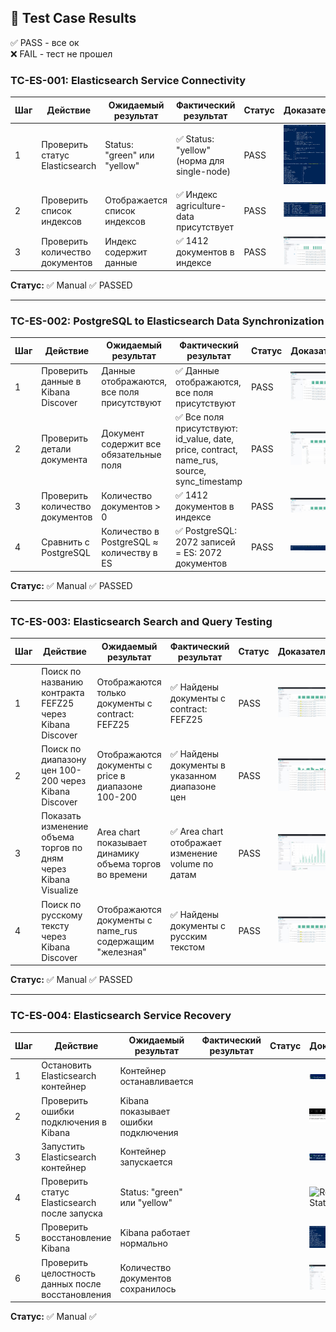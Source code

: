 ## 🧪 Test Case Results
✅ PASS - все ок  
❌ FAIL - тест не прошел  

### TC-ES-001: Elasticsearch Service Connectivity

| Шаг | Действие | Ожидаемый результат | Фактический результат | Статус | Доказательства |
|-----|----------|---------------------|----------------------|--------|----------------|
| 1 | Проверить статус Elasticsearch | Status: "green" или "yellow" | ✅ Status: "yellow" (норма для single-node) | PASS | ![Health](../screenshots/elasticsearch_tests/TC-ES-001_step1_elasticsearch_health.JPG) |
| 2 | Проверить список индексов | Отображается список индексов | ✅ Индекс agriculture-data присутствует | PASS | ![Indices](../screenshots/elasticsearch_tests/TC-ES-001_step2_elasticsearch_indices.JPG) |
| 3 | Проверить количество документов | Индекс содержит данные | ✅ 1412 документов в индексе | PASS | ![Document Count](../screenshots/elasticsearch_tests/TC-ES-001_step3_agriculture_data_index.JPG) |

**Статус:** ✅ Manual ✅ PASSED

---

### TC-ES-002: PostgreSQL to Elasticsearch Data Synchronization

| Шаг | Действие | Ожидаемый результат | Фактический результат | Статус | Доказательства |
|-----|----------|---------------------|----------------------|--------|----------------|
| 1 | Проверить данные в Kibana Discover | Данные отображаются, все поля присутствуют | ✅ Данные отображаются, все поля присутствуют | PASS | ![Kibana Discover](../screenshots/elasticsearch_tests/TC-ES-002_step1_kibana_discover.JPG) |
| 2 | Проверить детали документа | Документ содержит все обязательные поля | ✅ Все поля присутствуют: id_value, date, price, contract, name_rus, source, sync_timestamp | PASS | ![Document Details](../screenshots/elasticsearch_tests/TC-ES-002_step2_document_details.JPG) |
| 3 | Проверить количество документов | Количество документов > 0 | ✅ 1412 документов в индексе | PASS | ![Document Count](../screenshots/elasticsearch_tests/TC-ES-002_step3_sample_data.JPG) |
| 4 | Сравнить с PostgreSQL | Количество в PostgreSQL ≈ количеству в ES | ✅ PostgreSQL: 2072 записей = ES: 2072 документов | PASS | ![PostgreSQL Count](../screenshots/elasticsearch_tests/TC-ES-002_step4_postgres_count.JPG) |

**Статус:** ✅ Manual ✅ PASSED

---

### TC-ES-003: Elasticsearch Search and Query Testing

| Шаг | Действие | Ожидаемый результат | Фактический результат | Статус | Доказательства |
|-----|----------|---------------------|----------------------|--------|----------------|
| 1 | Поиск по названию контракта FEFZ25 через Kibana Discover | Отображаются только документы с contract: FEFZ25 | ✅ Найдены документы с contract: FEFZ25 | PASS | ![Contract Search](../screenshots/elasticsearch_tests/TC-ES-003_step1_contract_search.JPG) |
| 2 | Поиск по диапазону цен 100-200 через Kibana Discover | Отображаются документы с price в диапазоне 100-200 | ✅ Найдены документы в указанном диапазоне цен | PASS | ![Price Range Search](../screenshots/elasticsearch_tests/TC-ES-003_step2_price_range_search.JPG) |
| 3 | Показать изменение объема торгов по дням через Kibana Visualize | Area chart показывает динамику объема торгов во времени | ✅ Area chart отображает изменение volume по датам | PASS | ![Volume Trend](../screenshots/elasticsearch_tests/TC-ES-003_step3_volume_trend.JPG) |
| 4 | Поиск по русскому тексту через Kibana Discover | Отображаются документы с name_rus содержащим "железная" | ✅ Найдены документы с русским текстом | PASS | ![Russian Text Search](../screenshots/elasticsearch_tests/TC-ES-003_step4_russian_text_search.JPG) |

**Статус:** ✅ Manual ✅ PASSED

---

### TC-ES-004: Elasticsearch Service Recovery

| Шаг | Действие | Ожидаемый результат | Фактический результат | Статус | Доказательства |
|-----|----------|---------------------|----------------------|--------|----------------|
| 1 | Остановить Elasticsearch контейнер | Контейнер останавливается |  |  | ![Elasticsearch Stopped](../screenshots/elasticsearch_tests/TC-ES-004_step1_elasticsearch_stopped.JPG) |
| 2 | Проверить ошибки подключения в Kibana | Kibana показывает ошибки подключения |  |  | ![Kibana Errors](../screenshots/elasticsearch_tests/TC-ES-004_step2_kibana_errors.JPG) |
| 3 | Запустить Elasticsearch контейнер | Контейнер запускается |  |  | ![Elasticsearch Started](../screenshots/elasticsearch_tests/TC-ES-004_step3_elasticsearch_started.JPG) |
| 4 | Проверить статус Elasticsearch после запуска | Status: "green" или "yellow" |  |  | ![Recovery Status](../screenshots/elasticsearch_tests/TC-ES-004_step4_recovery_status.JPG) |
| 5 | Проверить восстановление Kibana | Kibana работает нормально |  |  | ![Kibana Recovery](../screenshots/elasticsearch_tests/TC-ES-004_step5_kibana_recovery.JPG) |
| 6 | Проверить целостность данных после восстановления | Количество документов сохранилось |  |  | ![Data Integrity](../screenshots/elasticsearch_tests/TC-ES-004_step6_data_integrity.JPG) |

**Статус:** ✅ Manual ✅ 


